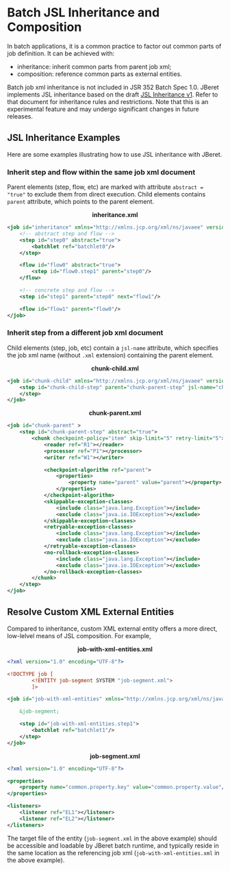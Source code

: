 # Batch JSL Inheritance and Composition

In batch applications, it is a common practice to factor out common parts of job definition. It can be achieved with:

* inheritance: inherit common parts from parent job xml;
* composition: reference common parts as external entities.

Batch job xml inheritance is not included in JSR 352 Batch Spec 1.0. JBeret implements JSL inheritance based on the draft [JSL Inheritance v1](https://java.net/projects/jbatch/downloads). Refer to that document for inheritance rules and restrictions.  Note that this is an experimental feature and may undergo significant changes in future releases.

## JSL Inheritance Examples
Here are some examples illustrating how to use JSL inheritance with JBeret.

### Inherit step and flow within the same job xml document
Parent elements (step, flow, etc) are marked with attribute `abstract = "true"` to exclude them from direct execution.  Child elements contains `parent` attribute, which points to the parent element.

<p align="center"><b>inheritance.xml</b></p>

```xml
<job id="inheritance" xmlns="http://xmlns.jcp.org/xml/ns/javaee" version="1.0">
    <!-- abstract step and flow -->
    <step id="step0" abstract="true">
        <batchlet ref="batchlet0"/>
    </step>

    <flow id="flow0" abstract="true">
        <step id="flow0.step1" parent="step0"/>
    </flow>

    <!-- concrete step and flow -->
    <step id="step1" parent="step0" next="flow1"/>

    <flow id="flow1" parent="flow0"/>
</job>

```

### Inherit step from a different job xml document
Child elements (step, job, etc) contain a `jsl-name` attribute, which specifies the job xml name (without `.xml` extension) containing the parent element.

<p align="center"><b>chunk-child.xml</b></p>

```xml
<job id="chunk-child" xmlns="http://xmlns.jcp.org/xml/ns/javaee" version="1.0">
    <step id="chunk-child-step" parent="chunk-parent-step" jsl-name="chunk-parent">
    </step>
</job>
```

<p align="center"><b>chunk-parent.xml</b></p>

```xml
<job id="chunk-parent" >
    <step id="chunk-parent-step" abstract="true">
        <chunk checkpoint-policy="item" skip-limit="5" retry-limit="5">
            <reader ref="R1"></reader>
            <processor ref="P1"></processor>
            <writer ref="W1"></writer>

            <checkpoint-algorithm ref="parent">
                <properties>
                    <property name="parent" value="parent"></property>
                </properties>
            </checkpoint-algorithm>
            <skippable-exception-classes>
                <include class="java.lang.Exception"></include>
                <exclude class="java.io.IOException"></exclude>
            </skippable-exception-classes>
            <retryable-exception-classes>
                <include class="java.lang.Exception"></include>
                <exclude class="java.io.IOException"></exclude>
            </retryable-exception-classes>
            <no-rollback-exception-classes>
                <include class="java.lang.Exception"></include>
                <exclude class="java.io.IOException"></exclude>
            </no-rollback-exception-classes>
        </chunk>
    </step>
</job>

```
## Resolve Custom XML External Entities
Compared to inheritance, custom XML external entity offers a more direct, low-lelvel means of JSL composition. For example,

<p align="center"><b>job-with-xml-entities.xml</b></p>

```xml
<?xml version="1.0" encoding="UTF-8"?>

<!DOCTYPE job [
        <!ENTITY job-segment SYSTEM "job-segment.xml">
        ]>

<job id="job-with-xml-entities" xmlns="http://xmlns.jcp.org/xml/ns/javaee" version="1.0">

    &job-segment;

    <step id="job-with-xml-entities.step1">
        <batchlet ref="batchlet1"/>
    </step>
</job>
```

<p align="center"><b>job-segment.xml</b></p>

```xml
<?xml version="1.0" encoding="UTF-8"?>

<properties>
    <property name="common.property.key" value="common.property.value"/>
</properties>

<listeners>
    <listener ref="EL1"></listener>
    <listener ref="EL2"></listener>
</listeners>
```

The target file of the entity (`job-segment.xml` in the above example) should be accessible and loadable by JBeret batch runtime, and typically reside in the same location as the referencing job xml (`job-with-xml-entities.xml` in the above example).
